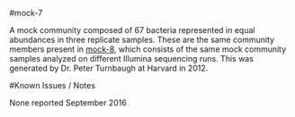 #mock-7

A mock community composed of 67 bacteria represented in equal abundances in three replicate samples. These are the same community members present in [mock-8](../mock-8), which consists of the same mock community samples analyzed on different Illumina sequencing runs. This was generated by Dr. Peter Turnbaugh at Harvard in 2012.

#Known Issues / Notes

None reported September 2016

